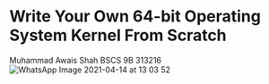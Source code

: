 # Write Your Own 64-bit Operating System Kernel From Scratch

Muhammad Awais Shah 
BSCS 9B
313216
![WhatsApp Image 2021-04-14 at 13 03 52](https://user-images.githubusercontent.com/75185703/114681630-c63b6a00-9d27-11eb-98f2-42c4d42a7af2.jpeg)







